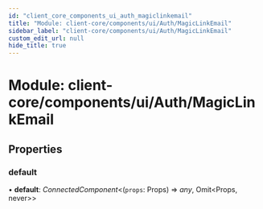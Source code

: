 ```yaml
---
id: "client_core_components_ui_auth_magiclinkemail"
title: "Module: client-core/components/ui/Auth/MagicLinkEmail"
sidebar_label: "client-core/components/ui/Auth/MagicLinkEmail"
custom_edit_url: null
hide_title: true
---
```


# Module: client-core/components/ui/Auth/MagicLinkEmail

## Properties

### default

• **default**: *ConnectedComponent*<(`props`: Props) => *any*, Omit<Props, never\>\>

